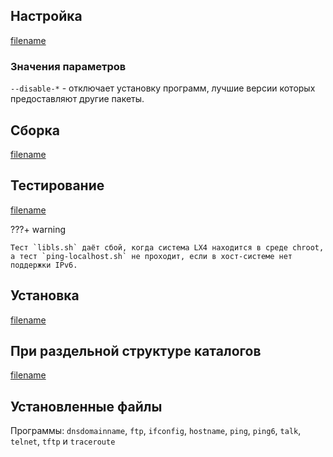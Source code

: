 <pkg :name="'inetutils'" instsize showsbu2></pkg>

## Настройка

[filename](../packages/inetutils/configure ':include')

### Значения параметров

`--disable-*` - отключает установку программ, лучшие версии которых предоставляют другие пакеты.

## Сборка

[filename](../packages/inetutils/build ':include')

## Тестирование

[filename](../packages/inetutils/test ':include')

???+ warning

    Тест `libls.sh` даёт сбой, когда система LX4 находится в среде chroot, а тест `ping-localhost.sh` не проходит, если в хост-системе нет поддержки IPv6.

## Установка

[filename](../packages/inetutils/install ':include')

## При раздельной структуре каталогов

[filename](../packages/inetutils/cldirs ':include')

## Установленные файлы

Программы: `dnsdomainname`, `ftp`, `ifconfig`, `hostname`, `ping`, `ping6`, `talk`, `telnet`, `tftp` и `traceroute`

<script>
	new Vue({ el: '#main' })
</script>
